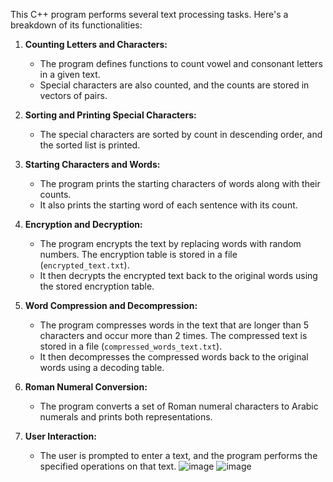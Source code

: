 This C++ program performs several text processing tasks. Here's a breakdown of its functionalities:

1. **Counting Letters and Characters:**
   - The program defines functions to count vowel and consonant letters in a given text.
   - Special characters are also counted, and the counts are stored in vectors of pairs.

2. **Sorting and Printing Special Characters:**
   - The special characters are sorted by count in descending order, and the sorted list is printed.

3. **Starting Characters and Words:**
   - The program prints the starting characters of words along with their counts.
   - It also prints the starting word of each sentence with its count.

4. **Encryption and Decryption:**
   - The program encrypts the text by replacing words with random numbers. The encryption table is stored in a file (`encrypted_text.txt`).
   - It then decrypts the encrypted text back to the original words using the stored encryption table.

5. **Word Compression and Decompression:**
   - The program compresses words in the text that are longer than 5 characters and occur more than 2 times. The compressed text is stored in a file (`compressed_words_text.txt`).
   - It then decompresses the compressed words back to the original words using a decoding table.

6. **Roman Numeral Conversion:**
   - The program converts a set of Roman numeral characters to Arabic numerals and prints both representations.

7. **User Interaction:**
   - The user is prompted to enter a text, and the program performs the specified operations on that text.
![image](https://github.com/MaksDrap/Text-processing-/assets/132902478/4495a070-ec6c-4ac1-b96f-04609a509547)
![image](https://github.com/MaksDrap/Text-processing-/assets/132902478/de2520bd-b543-446e-95d8-867c78208f9f)
